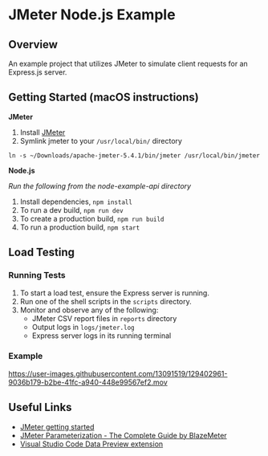 # JMeter Node.js Example

## Overview

An example project that utilizes JMeter to simulate client requests for an Express.js server.

## Getting Started (macOS instructions)

**JMeter**

1. Install [JMeter](https://jmeter.apache.org/download_jmeter.cgi)
2. Symlink jmeter to your `/usr/local/bin/` directory

```shell
ln -s ~/Downloads/apache-jmeter-5.4.1/bin/jmeter /usr/local/bin/jmeter
```

**Node.js**

*Run the following from the node-example-api directory*

1. Install dependencies, `npm install`
2. To run a dev build, `npm run dev`
3. To create a production build, `npm run build`
4. To run a production build, `npm start`

## Load Testing

### Running Tests

1. To start a load test, ensure the Express server is running.
2. Run one of the shell scripts in the `scripts` directory.
3. Monitor and observe any of the following:
    * JMeter CSV report files in `reports` directory
    * Output logs in `logs/jmeter.log`
    * Express server logs in its running terminal

### Example

https://user-images.githubusercontent.com/13091519/129402961-9036b179-b2be-41fc-a940-448e99567ef2.mov

## Useful Links

* [JMeter getting started](https://jmeter.apache.org/usermanual/get-started.html)
* [JMeter Parameterization - The Complete Guide by BlazeMeter](https://www.blazemeter.com/blog/jmeter-parameterization-the-complete-guide)
* [Visual Studio Code Data Preview extension](https://marketplace.visualstudio.com/items?itemName=RandomFractalsInc.vscode-data-preview)